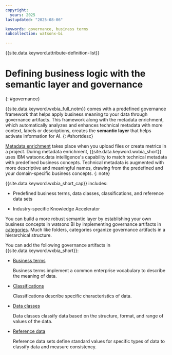 ```yaml
---
copyright:
  years: 2025
lastupdated: "2025-08-06"

keywords: governance, business terms
subcollection: watsonx-bi

---
```


{{site.data.keyword.attribute-definition-list}}


# Defining business logic with the semantic layer and governance
{: #governance}

{{site.data.keyword.wxbia_full_notm}} comes with a predefined governance framework that helps apply business meaning to your data through governance artifacts. This framework along with the metadata enrichment, which automatically analyzes and enhances technical metadata with more context, labels or descriptions, creates the **semantic layer** that helps activate information for AI. {: #shortdesc}

[Metadata enrichment](/docs/watsonx-bi?topic=watsonx-bi-enrich) takes place when you upload files or create metrics in a project. During metadata enrichment, {{site.data.keyword.wxbia_short}} uses IBM watsonx.data intelligence's capability to match technical metadata with predefined business concepts. Technical metadata is augmented with more descriptive and meaningful names, drawing from the predefined and your domain-specific business concepts.
{: note}

{{site.data.keyword.wxbia_short_cap}} includes:

- Predefined business terms, data classes, classifications, and reference data sets

- Industry-specific Knowledge Accelerator

You can build a more robust semantic layer by establishing your own business concepts in watsonx BI by implementing governance artifacts in [categories](/docs/watsonx-bi?topic=watsonx-bi-categories). Much like folders, categories organize governance artifacts in a hierarchical structure. 

You can add the following governance artifacts in {{site.data.keyword.wxbia_short}}: 

- [Business terms](/docs/watsonx-bi?topic=watsonx-bi-business_terms)

  Business terms implement a common enterprise vocabulary to describe the meaning of data.

- [Classifications](/docs/watsonx-bi?topic=watsonx-bi-classifications)

  Classifications describe specific characteristics of data. 

- [Data classes](/docs/watsonx-bi?topic=watsonx-bi-data_classes)

  Data classes classify data based on the structure, format, and range of values of the data.

- [Reference data](/docs/watsonx-bi?topic=watsonx-bi-reference_data)

  Reference data sets define standard values for specific types of data to classify data and measure consistency.
